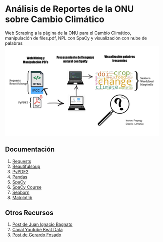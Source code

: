 # Análisis de Reportes de la ONU sobre Cambio Climático
Web Scraping a la página de la ONU para el Cambio Climático, manipulación de files.pdf, NPL con SpaCy y visualización con nube de palabras 
![alt text](https://github.com/LiliValGo/Analisis_Reportes_ONU_Cambio_Climatico/blob/master/LiliValgo-workflow-npl-project.jpg?raw=true)

## Documentación
1. [Requests](https://requests.readthedocs.io/en/latest/)</li>
2. [Beautifulsoup](https://beautiful-soup-4.readthedocs.io/en/latest/)
3. [PyPDF2](https://pypdf2.readthedocs.io/en/latest/)
4. [Pandas](https://pandas.pydata.org/docs/user_guide/index.html)
5. [SpaCy](https://spacy.io/usage)
6. [SpaCy Course ](https://course.spacy.io/en/)
7. [Seaborn](https://seaborn.pydata.org/)
8. [Matplotlib](https://matplotlib.org/stable/index.html)


## Otros Recursos
1. [Post de Juan Ignacio Bagnato](https://www.aprendemachinelearning.com/ejercicio-nlp-cuentos-de-hernan-casciari-python-espanol/)
2. [Canal Youtube Beat Data](https://youtu.be/64zPBbc2LTU)
3. [Post de Gerardo Fosado  ](https://medium.com/@yeralway1/primeros-pasos-en-nlp-con-spacy-un-vistazo-general-734686843a57)
